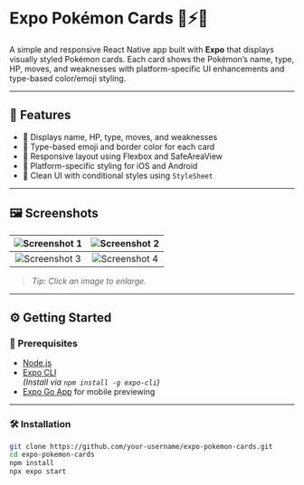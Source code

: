 # Expo Pokémon Cards 🧩⚡🔥

A simple and responsive React Native app built with **Expo** that displays visually styled Pokémon cards. Each card shows the Pokémon’s name, type, HP, moves, and weaknesses with platform-specific UI enhancements and type-based color/emoji styling.

---

## 📱 Features

- 🔹 Displays name, HP, type, moves, and weaknesses
- 🔹 Type-based emoji and border color for each card
- 🔹 Responsive layout using Flexbox and SafeAreaView
- 🔹 Platform-specific styling for iOS and Android
- 🔹 Clean UI with conditional styles using `StyleSheet`

---

## 🖼️ Screenshots

| ![Screenshot 1](https://github.com/user-attachments/assets/d1643c19-c520-4343-8c47-5d8e0fe9f0da) | ![Screenshot 2](https://github.com/user-attachments/assets/244a890f-1f12-416a-acb8-6d09b03e18e4) |
|:--:|:--:|
| ![Screenshot 3](https://github.com/user-attachments/assets/cd1c68ce-2f46-4257-9d9f-f9a1c337c613) | ![Screenshot 4](https://github.com/user-attachments/assets/e04fa9dd-6733-4f70-a877-f827010781c2) |

> *Tip: Click an image to enlarge.*

---

## ⚙️ Getting Started

### 🔧 Prerequisites

- [Node.js](https://nodejs.org/)
- [Expo CLI](https://docs.expo.dev/get-started/installation/)  
  *(Install via `npm install -g expo-cli`)*
- [Expo Go App](https://expo.dev/client) for mobile previewing

---

### 🛠️ Installation

```bash
git clone https://github.com/your-username/expo-pokemon-cards.git
cd expo-pokemon-cards
npm install
npx expo start
